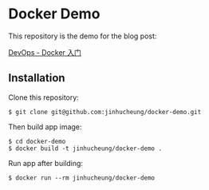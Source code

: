 # Docker Demo

This repository is the demo for the blog post:

[DevOps - Docker 入门](https://jinhucheung.github.io/2019/11/16/9_devops_docker_started)

## Installation

Clone this repository:

```
$ git clone git@github.com:jinhucheung/docker-demo.git
```

Then build app image:

```
$ cd docker-demo
$ docker build -t jinhucheung/docker-demo .
```

Run app after building:

```
$ docker run --rm jinhucheung/docker-demo
```